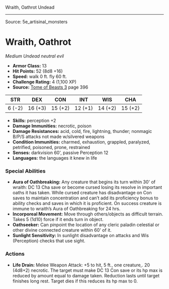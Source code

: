 <MonsterName/>Wraith, Oathrot</MonsterName>
<CreatureType/>Undead</CreatureType>



---

Source: 5e_artisinal_monsters

# Wraith, Oathrot

*Medium* *Undead* *neutral evil*

- **Armor Class:** 13
- **Hit Points:** 52 (8d8 +16)
- **Speed:** walk 0 ft. fly 60 ft.
- **Challenge Rating:** 4 (1,100 XP)
- **Source:** [Tome of Beasts 3](https://koboldpress.com/kpstore/product/tome-of-beasts-3-for-5th-edition/) page 396

| STR | DEX | CON | INT | WIS | CHA |
| --- | --- | --- | --- | --- | --- |
| 6 (-2) | 16 (+3) | 15 (+2) | 12 (+1) | 14 (+2) | 15 (+2) |

- **Skills:** perception +2
- **Damage Immunities:** necrotic, poison
- **Damage Resistances:** acid, cold, fire, lightning, thunder; nonmagic B/P/S attacks not made w/silvered weapons
- **Condition Immunities:** charmed, exhaustion, grappled, paralyzed, petrified, poisoned, prone, restrained
- **Senses:** darkvision 60', passive Perception 12
- **Languages:** the languages it knew in life

### Special Abilities

- **Aura of Oathbreaking:** Any creature that begins its turn within 30' of wraith: DC 13 Cha save or become cursed losing its resolve in important oaths it has taken. While cursed creature has disadvantage on Con saves to maintain concentration and can’t add its proficiency bonus to ability checks and saves in which it is proficient. On success creature is immune to wraith’s Aura of Oathbreaking for 24 hrs.
- **Incorporeal Movement:** Move through others/objects as difficult terrain. Takes 5 (1d10) force if it ends turn in object.
- **Oathseeker:** Can pinpoint the location of any cleric paladin celestial or other divine connected creature within 60' of it.
- **Sunlight Sensitivity:** In sunlight disadvantage on attacks and Wis (Perception) checks that use sight.

### Actions

- **Life Drain:** Melee Weapon Attack: +5 to hit, 5 ft., one creature,. 20 (4d8+2) necrotic. The target must make DC 13 Con save or its hp max is reduced by amount equal to damage taken. Reduction lasts until target finishes long rest. Target dies if this reduces its hp max to 0.




